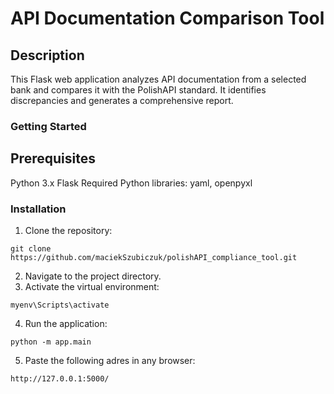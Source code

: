 # API Documentation Comparison Tool
## Description
This Flask web application analyzes API documentation from a selected bank and compares it with the PolishAPI standard. It identifies discrepancies and generates a comprehensive report.

### Getting Started
## Prerequisites
Python 3.x
Flask
Required Python libraries: 
yaml, openpyxl
### Installation
1. Clone the repository:
```
git clone https://github.com/maciekSzubiczuk/polishAPI_compliance_tool.git
```
2. Navigate to the project directory.
3. Activate the virtual environment:
```
myenv\Scripts\activate
```
4. Run the application:
```
python -m app.main
```
5. Paste the following adres in any browser:
```
http://127.0.0.1:5000/
```
